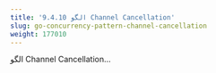 ```yaml
---
title: '9.4.10 الگو Channel Cancellation'
slug: go-concurrency-pattern-channel-cancellation
weight: 177010
---
```


الگو Channel Cancellation...